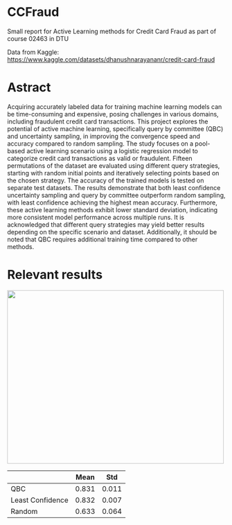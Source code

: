 # CCFraud
Small report for Active Learning methods for Credit Card Fraud as part of course 02463 in DTU

Data from Kaggle:
https://www.kaggle.com/datasets/dhanushnarayananr/credit-card-fraud

# Astract
Acquiring accurately labeled data for training machine learning models can be time-consuming and expensive, posing challenges in various domains, including fraudulent credit card transactions. This project explores the potential of active machine learning, specifically query by committee (QBC) and uncertainty sampling, in improving the convergence speed and accuracy compared to random sampling. The study focuses on a pool-based active learning scenario using a logistic regression model to categorize credit card transactions as valid or fraudulent. Fifteen permutations of the dataset are evaluated using different query strategies, starting with random initial points and iteratively selecting points based on the chosen strategy. The accuracy of the trained models is tested on separate test datasets. The results demonstrate that both least confidence uncertainty sampling and query by committee outperform random sampling, with least confidence achieving the highest mean accuracy. Furthermore, these active learning methods exhibit lower standard deviation, indicating more consistent model performance across multiple runs. It is acknowledged that different query strategies may yield better results depending on the specific scenario and dataset. Additionally, it should be noted that QBC requires additional training time compared to other methods.

# Relevant results
<img src="https://github.com/TheLucanus/CCFraud/blob/main/figures/uncertain.png" width="500" height=400\>

|   | Mean | Std |
|---|-----|-----|
| QBC | 0.831| 0.011 |
| Least Confidence | 0.832| 0.007  |
| Random | 0.633 |  0.064 |
